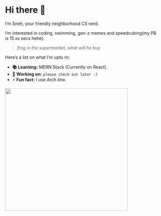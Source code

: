 # Hi there 👋

I’m Sneh, your friendly neighborhood CS nerd.

I’m interested in coding, swimming, gen-z memes and speedcubing(my PB is 15.xx secs hehe).

> *frog in the supermarket, what will he buy*  

Here’s a list on what I’m upto rn:

- **📚 Learning:** MERN Stack (Currently on React).
- 🔬 **Working on:** `please check out later :)`
- ⚡ **Fun fact:** I use Arch btw.


<img src="https://i.kym-cdn.com/entries/icons/mobile/000/028/021/work.jpg" width="400" />


<!--
**snehguptafr/snehguptafr** is a ✨ _special_ ✨ repository because its `README.md` (this file) appears on your GitHub profile.
![https://i.kym-cdn.com/entries/icons/mobile/000/028/021/work.jpg](https://i.kym-cdn.com/entries/icons/mobile/000/028/021/work.jpg)
Here are some ideas to get you started:

- 🔭 I’m currently working on ...
- 🌱 I’m currently learning ...
- 👯 I’m looking to collaborate on ...
- 🤔 I’m looking for help with ...
- 💬 Ask me about ...
- 📫 How to reach me: ...
- 😄 Pronouns: ...
- ⚡ Fun fact: ...
-->
